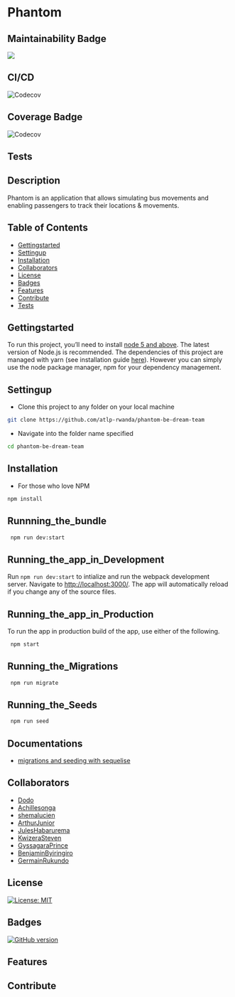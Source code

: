 # Phantom
## Maintainability Badge
<a href="https://codeclimate.com/github/atlp-rwanda/phantom-be-dream-team/maintainability"><img src="https://api.codeclimate.com/v1/badges/d9ba62bb03c827308555/maintainability" /></a>
## CI/CD
![Codecov](https://github.com/atlp-rwanda/phantom-be-dream-team/workflows/CI/CD/badge.svg)
## Coverage Badge
![Codecov](https://img.shields.io/codecov/c/github/atlp-rwanda/phantom-be-dream-team)
## Tests
## Description
Phantom is an application that allows simulating bus movements and enabling passengers to track their locations & movements. 

## Table of Contents
- [Gettingstarted](#gettingstarted)
- [Settingup](#settingup)
- [Installation](#installation)
- [Collaborators](#collaborators)
- [License](#license)
- [Badges](#badges)
- [Features](#features)
- [Contribute](#contribute)
- [Tests](#tests)

## Gettingstarted
To run this project, you’ll need to install [node 5 and above](https://nodejs.org/en/). The latest version of Node.js is recommended. 
The dependencies of this project are managed with yarn (see installation guide [here](https://yarnpkg.com/en/)). However you can simply use the node package manager, npm for your dependency management.
## Settingup
+ Clone this project to any folder on your local machine
```bash
git clone https://github.com/atlp-rwanda/phantom-be-dream-team 
```
+ Navigate into the folder name specified
```bash
cd phantom-be-dream-team
```
## Installation

+ For those who love NPM
```bash 
npm install
```
## Runnning_the_bundle

```bash
 npm run dev:start
```

## Running_the_app_in_Development

Run `npm run dev:start` to intialize and run the webpack development server. Navigate to [http://localhost:3000/](http://localhost:3000). The app will automatically reload if you change any of the source files.

## Running_the_app_in_Production

To run the app in production build of the app, use either of the following.

```bash
 npm start
```
## Running_the_Migrations

```bash
 npm run migrate

```
## Running_the_Seeds

```bash
 npm run seed

```
## Documentations
- [migrations and seeding with sequelise](https://sequelize.org/docs/v6/other-topics/migrations/)

## Collaborators
- [Dodo](https://github.com/mukunzidd) </br>
- [Achillesonga](https://github.com/songa1) </br>
- [shemalucien](https://github.com/shemalucien) </br>
- [ArthurJunior](https://github.com/arthurjunior250) </br>
- [JulesHabarurema](https://github.com/Juleshb) </br>
- [KwizeraSteven](https://github.com/Stevenkwizera06) </br>
- [GyssagaraPrince](https://github.com/gyssa-prince) </br>
- [BenjaminByiringiro](https://github.com/Benafrica) </br>
- [GermainRukundo](https://github.com/Rukundo725)
## License
[![License: MIT](https://img.shields.io/badge/License-MIT-brightgreen.svg)](https://opensource.org/licenses/MIT) 
## Badges
[![GitHub version](https://badge.fury.io/gh/temilaj%2Freact-webpack-starter.svg)](https://badge.fury.io/gh/temilaj%2Freact-webpack-starter)
## Features
## Contribute





